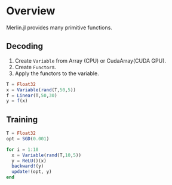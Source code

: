 # Overview
Merlin.jl provides many primitive functions.

## Decoding
1. Create `Variable` from Array (CPU) or CudaArray(CUDA GPU).
2. Create `Functor`s.
3. Apply the functors to the variable.

```julia
T = Float32
x = Variable(rand(T,50,5))
f = Linear(T,50,30)
y = f(x)
```

## Training
```julia
T = Float32
opt = SGD(0.001)

for i = 1:10
  x = Variable(rand(T,10,5))
  y = ReLU()(x)
  backward!(y)
  update!(opt, y)
end
```
